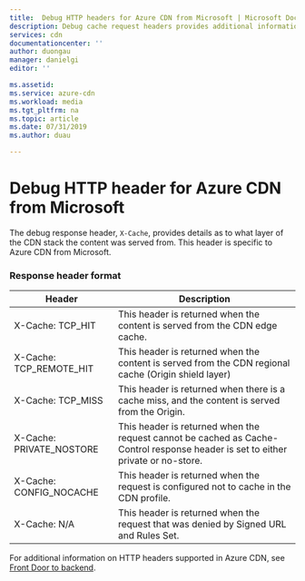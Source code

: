 ```yaml
---
title:  Debug HTTP headers for Azure CDN from Microsoft | Microsoft Docs
description: Debug cache request headers provides additional information about the cache policy applied to the requested asset. These headers are specific to Azure CDN from Microsoft.
services: cdn
documentationcenter: ''
author: duongau
manager: danielgi
editor: ''

ms.assetid: 
ms.service: azure-cdn
ms.workload: media
ms.tgt_pltfrm: na
ms.topic: article
ms.date: 07/31/2019
ms.author: duau

---
```

# Debug HTTP header for Azure CDN from Microsoft
The debug response header, `X-Cache`, provides details as to what layer of the CDN stack the content was served from. This header is specific to Azure CDN from Microsoft.

### Response header format

Header | Description
-------|------------
X-Cache: TCP_HIT | This header is returned when the content is served from the CDN edge cache. 
X-Cache: TCP_REMOTE_HIT | This header is returned when the content is served from the CDN regional cache (Origin shield layer)
X-Cache: TCP_MISS | This header is returned when there is a cache miss, and the content is served from the Origin.
X-Cache: PRIVATE_NOSTORE | This header is returned when the request cannot be cached as Cache-Control response header is set to either private or no-store.
X-Cache: CONFIG_NOCACHE | This header is returned when the request is configured not to cache in the CDN profile.
X-Cache: N/A | This header is returned when the request that was denied by Signed URL and Rules Set.

For additional information on HTTP headers supported in Azure CDN, see [Front Door to backend](../frontdoor/front-door-http-headers-protocol.md#from-the-front-door-to-the-backend).
